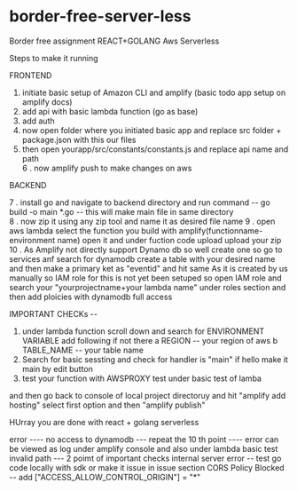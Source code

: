 # border-free-server-less
Border free assignment REACT+GOLANG Aws Serverless

Steps to make it running

FRONTEND

1. initiate basic setup of Amazon CLI and amplify (basic todo app setup on amplify docs)
2. add api with basic lambda function (go as base)
3. add auth
4. now open folder where you initiated basic app and replace src folder + package.json with this our files 
5. then open yourapp/src/constants/constants.js and replace api name and path  
6 . now amplify push to make changes on aws 

BACKEND

7 . install go and navigate to backend directory and run command -- go build -o main *.go -- this will make main file in same directory  
8 . now zip it using any zip tool and name it as desired file name
9 . open aws lambda select the function you build with amplify(functionname-environment name) open it  and under fuction code upload upload your zip 
10 . As Amplify not directly support Dynamo db so well create one so go to services anf search for dynamodb create a table with your desired name and then make a primary ket as "eventid" and hit same 
    As it is created by us manually so IAM role for this is not yet been setuped so open IAM role and search your "yourprojectname+your lambda name" under roles section and then add ploicies with dynamodb full access 


IMPORTANT CHECKs --
1. under lambda function scroll down and search for ENVIRONMENT VARIABLE add following if not there
    a REGION -- your region of aws
    b TABLE_NAME -- your table name 
2. Search for basic sessting and check for handler is "main"
      if hello make it main by edit button
3. test your function with AWSPROXY test under basic test of lamba 

and then go back to console of local project directoruy  and hit "amplify add hosting" select first option and then "amplify publish"


HUrray you are done with react + golang serverless 


error ----
    no access to dynamodb --- repeat the 10 th point ---- error can be viewed as log under amplify console and also under lambda basic test
    invalid path --- 2 poimt of important checks
    internal server error -- test go code locally with sdk or make it issue in issue section 
    CORS Policy Blocked -- add ["ACCESS_ALLOW_CONTROL_ORIGIN"] = "*"
      
      

